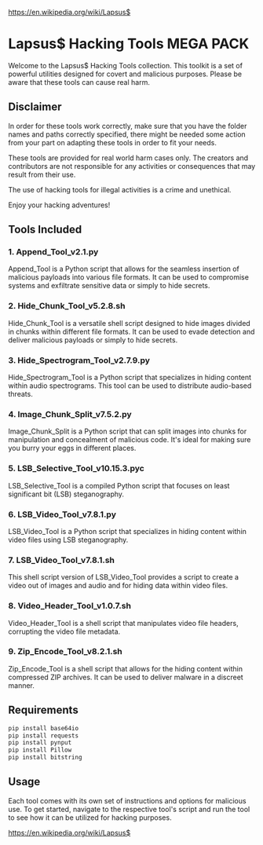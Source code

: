 https://en.wikipedia.org/wiki/Lapsus$

# Lapsus$ Hacking Tools MEGA PACK

Welcome to the Lapsus$ Hacking Tools collection. This toolkit is a set of powerful utilities designed for covert and malicious purposes. Please be aware that these tools can cause real harm.

## Disclaimer

In order for these tools work correctly, make sure that you have the folder names and paths correctly specified, there might be needed some action from your part on adapting these tools in order to fit your needs.

These tools are provided for real world harm cases only. The creators and contributors are not responsible for any activities or consequences that may result from their use. 

The use of hacking tools for illegal activities is a crime and unethical.

Enjoy your hacking adventures!


## Tools Included

### 1. Append_Tool_v2.1.py
Append_Tool is a Python script that allows for the seamless insertion of malicious payloads into various file formats. It can be used to compromise systems and exfiltrate sensitive data or simply to hide secrets.

### 2. Hide_Chunk_Tool_v5.2.8.sh
Hide_Chunk_Tool is a versatile shell script designed to hide images divided in chunks within different file formats. It can be used to evade detection and deliver malicious payloads or simply to hide secrets.

### 3. Hide_Spectrogram_Tool_v2.7.9.py
Hide_Spectrogram_Tool is a Python script that specializes in hiding content within audio spectrograms. This tool can be used to distribute audio-based threats.

### 4. Image_Chunk_Split_v7.5.2.py
Image_Chunk_Split is a Python script that can split images into chunks for manipulation and concealment of malicious code. It's ideal for making sure you burry your eggs in different places.

### 5. LSB_Selective_Tool_v10.15.3.pyc
LSB_Selective_Tool is a compiled Python script that focuses on least significant bit (LSB) steganography. 

### 6. LSB_Video_Tool_v7.8.1.py
LSB_Video_Tool is a Python script that specializes in hiding content within video files using LSB steganography. 

### 7. LSB_Video_Tool_v7.8.1.sh
This shell script version of LSB_Video_Tool provides a script to create a video out of images and audio and for hiding data within video files.

### 8. Video_Header_Tool_v1.0.7.sh
Video_Header_Tool is a shell script that manipulates video file headers, corrupting the video file metadata.

### 9. Zip_Encode_Tool_v8.2.1.sh
Zip_Encode_Tool is a shell script that allows for the hiding content within compressed ZIP archives. It can be used to deliver malware in a discreet manner.

## Requirements

``````bash
pip install base64io
pip install requests
pip install pynput
pip install Pillow
pip install bitstring
``````

## Usage
Each tool comes with its own set of instructions and options for malicious use. To get started, navigate to the respective tool's script and run the tool to see how it can be utilized for hacking purposes.

https://en.wikipedia.org/wiki/Lapsus$

